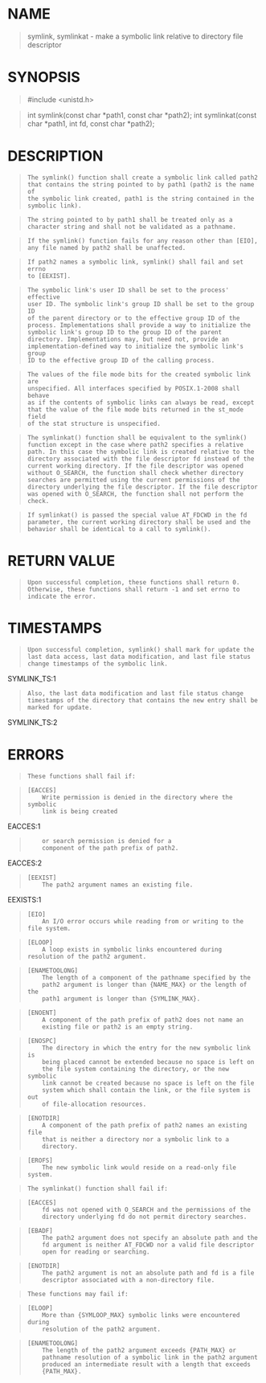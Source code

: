 # NAME

>    symlink, symlinkat - make a symbolic link relative to directory file descriptor

# SYNOPSIS

>    #include <unistd.h>

>    int symlink(const char *path1, const char *path2);
>    int symlinkat(const char *path1, int fd, const char *path2);

# DESCRIPTION

>     The symlink() function shall create a symbolic link called path2
>     that contains the string pointed to by path1 (path2 is the name of
>     the symbolic link created, path1 is the string contained in the
>     symbolic link).

>     The string pointed to by path1 shall be treated only as a
>     character string and shall not be validated as a pathname.

>     If the symlink() function fails for any reason other than [EIO],
>     any file named by path2 shall be unaffected.

>     If path2 names a symbolic link, symlink() shall fail and set errno
>     to [EEXIST].

>     The symbolic link's user ID shall be set to the process' effective
>     user ID. The symbolic link's group ID shall be set to the group ID
>     of the parent directory or to the effective group ID of the
>     process. Implementations shall provide a way to initialize the
>     symbolic link's group ID to the group ID of the parent
>     directory. Implementations may, but need not, provide an
>     implementation-defined way to initialize the symbolic link's group
>     ID to the effective group ID of the calling process.

>     The values of the file mode bits for the created symbolic link are
>     unspecified. All interfaces specified by POSIX.1-2008 shall behave
>     as if the contents of symbolic links can always be read, except
>     that the value of the file mode bits returned in the st_mode field
>     of the stat structure is unspecified.

>     The symlinkat() function shall be equivalent to the symlink()
>     function except in the case where path2 specifies a relative
>     path. In this case the symbolic link is created relative to the
>     directory associated with the file descriptor fd instead of the
>     current working directory. If the file descriptor was opened
>     without O_SEARCH, the function shall check whether directory
>     searches are permitted using the current permissions of the
>     directory underlying the file descriptor. If the file descriptor
>     was opened with O_SEARCH, the function shall not perform the
>     check.

>     If symlinkat() is passed the special value AT_FDCWD in the fd
>     parameter, the current working directory shall be used and the
>     behavior shall be identical to a call to symlink().

# RETURN VALUE

>     Upon successful completion, these functions shall return 0. Otherwise, these functions shall return -1 and set errno to indicate the error.

# TIMESTAMPS

>     Upon successful completion, symlink() shall mark for update the
>     last data access, last data modification, and last file status
>     change timestamps of the symbolic link.

SYMLINK_TS:1

>     Also, the last data modification and last file status change
>     timestamps of the directory that contains the new entry shall be
>     marked for update.

SYMLINK_TS:2

# ERRORS

>     These functions shall fail if:

>     [EACCES]
>         Write permission is denied in the directory where the symbolic
>         link is being created

EACCES:1

>         or search permission is denied for a
>         component of the path prefix of path2.

EACCES:2


>     [EEXIST]
>         The path2 argument names an existing file.

EEXISTS:1

>     [EIO]
>         An I/O error occurs while reading from or writing to the file system.

>     [ELOOP]
>         A loop exists in symbolic links encountered during resolution of the path2 argument.

>     [ENAMETOOLONG]
>         The length of a component of the pathname specified by the
>         path2 argument is longer than {NAME_MAX} or the length of the
>         path1 argument is longer than {SYMLINK_MAX}.

>     [ENOENT]
>         A component of the path prefix of path2 does not name an
>         existing file or path2 is an empty string.

>     [ENOSPC]
>         The directory in which the entry for the new symbolic link is
>         being placed cannot be extended because no space is left on
>         the file system containing the directory, or the new symbolic
>         link cannot be created because no space is left on the file
>         system which shall contain the link, or the file system is out
>         of file-allocation resources.

>     [ENOTDIR]
>         A component of the path prefix of path2 names an existing file
>         that is neither a directory nor a symbolic link to a
>         directory.

>     [EROFS]
>         The new symbolic link would reside on a read-only file system.

>     The symlinkat() function shall fail if:

>     [EACCES]
>         fd was not opened with O_SEARCH and the permissions of the
>         directory underlying fd do not permit directory searches.

>     [EBADF]
>         The path2 argument does not specify an absolute path and the
>         fd argument is neither AT_FDCWD nor a valid file descriptor
>         open for reading or searching.

>     [ENOTDIR]
>         The path2 argument is not an absolute path and fd is a file
>         descriptor associated with a non-directory file.

>     These functions may fail if:

>     [ELOOP]
>         More than {SYMLOOP_MAX} symbolic links were encountered during
>         resolution of the path2 argument.

>     [ENAMETOOLONG]
>         The length of the path2 argument exceeds {PATH_MAX} or
>         pathname resolution of a symbolic link in the path2 argument
>         produced an intermediate result with a length that exceeds
>         {PATH_MAX}.

